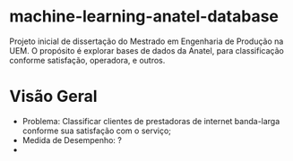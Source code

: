 # machine-learning-anatel-database
Projeto inicial de dissertação do Mestrado em Engenharia de Produção na UEM. O propósito é explorar bases de dados da Anatel, para classificação conforme satisfação, operadora, e outros. 

# Visão Geral

- Problema: Classificar clientes de prestadoras de internet banda-larga conforme sua satisfação com o serviço; 
- Medida de Desempenho: ?
- 